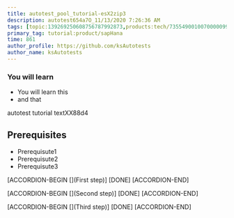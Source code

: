 ```yaml
---
title: autotest_pool_tutorial-esX2zip3
description: autotest654a7O_11/13/2020 7:26:36 AM
tags: [topic:139269250608756787992873,products:tech/73554900100700000996,tutorial:experience/advanced]
primary_tag: tutorial:product/sapHana
time: 861
author_profile: https://github.com/ksAutotests
author_name: ksAutotests
---
```

### You will learn
- You will learn this
- and that

autotest tutorial textXX88d4

## Prerequisites
- Prerequisute1
- Prerequisute2
- Prerequisute3

[ACCORDION-BEGIN [](First step)]
[DONE]
[ACCORDION-END]

[ACCORDION-BEGIN [](Second step)]
[DONE]
[ACCORDION-END]

[ACCORDION-BEGIN [](Third step)]
[DONE]
[ACCORDION-END]

